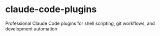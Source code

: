 # claude-code-plugins
Professional Claude Code plugins for shell scripting, git workflows, and development automation
